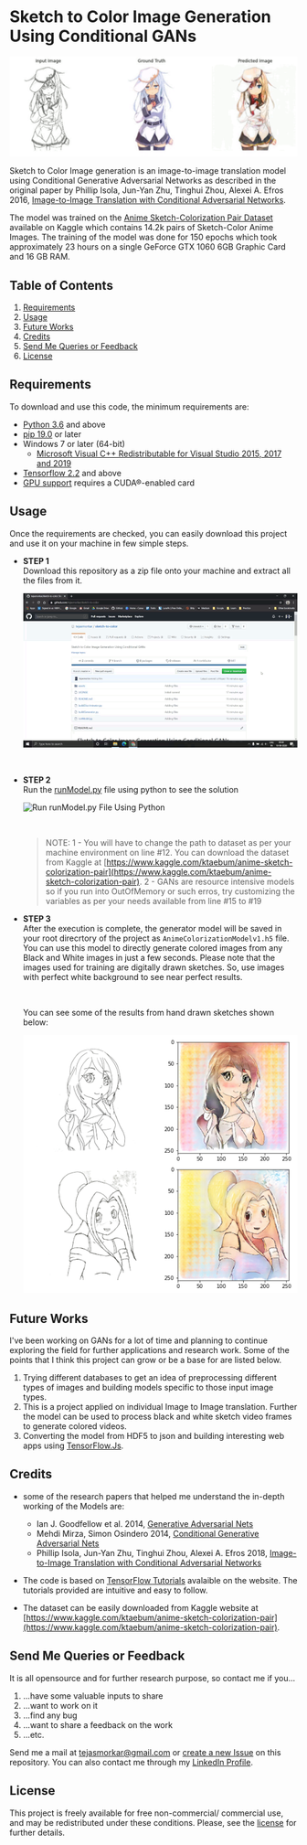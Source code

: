 # Sketch to Color Image Generation Using Conditional GANs

![Sketch to Color Image Generation using Conditional GANs](./assets/outputs.gif)

Sketch to Color Image generation is an image-to-image translation model using Conditional Generative Adversarial Networks as described in the original paper by Phillip Isola, Jun-Yan Zhu, Tinghui Zhou, Alexei A. Efros 2016, [Image-to-Image Translation with Conditional Adversarial Networks](https://arxiv.org/abs/1611.07004).

The model was trained on the [Anime Sketch-Colorization Pair Dataset](https://www.kaggle.com/ktaebum/anime-sketch-colorization-pair) available on Kaggle which contains 14.2k pairs of Sketch-Color Anime Images. The training of the model was done for 150 epochs which took approximately 23 hours on a single GeForce GTX 1060 6GB Graphic Card and 16 GB RAM.

## Table of Contents

1. [Requirements](#requirements)
2. [Usage](#usage)
3. [Future Works](#future-works)
4. [Credits](#credits)
5. [Send Me Queries or Feedback](#send-me-queries-or-feedback)
6. [License](#license)

## Requirements

To download and use this code, the minimum requirements are:

* [Python 3.6](https://www.python.org/downloads/release/python-360/) and above
* [pip 19.0](https://pypi.org/project/pip/) or later
* Windows 7 or later (64-bit)
  * [Microsoft Visual C++ Redistributable for Visual Studio 2015, 2017 and 2019](https://support.microsoft.com/en-us/help/2977003/the-latest-supported-visual-c-downloads)
* [Tensorflow 2.2](https://www.tensorflow.org/install/pip) and above
* [GPU support](https://www.tensorflow.org/install/gpu) requires a CUDA®-enabled card

## Usage

Once the requirements are checked, you can easily download this project and use it on your machine in few simple steps.

* **STEP 1** <br>
    Download this repository as a zip file onto your machine and extract all the files from it.

    ![Download and Extract Zip Folder](./assets/DownloadAndExtractFiles.gif)

    <br>

* **STEP 2** <br>
  Run the [runModel.py](./runModel.py) file using python to see the solution

  ![Run runModel.py File Using Python](./assets/RunModelPythonFile.gif)

  <br>

  > NOTE:
  1 - You will have to change the path to dataset as per your machine environment on line #12. You can download the dataset from Kaggle at [https://www.kaggle.com/ktaebum/anime-sketch-colorization-pair](https://www.kaggle.com/ktaebum/anime-sketch-colorization-pair).
  2 - GANs are resource intensive models so if you run into OutOfMemory or such erros, try customizing the variables as per your needs available from line #15 to #19

* **STEP 3** <br>
  After the execution is complete, the generator model will be saved in your root direcrtory of the project as `AnimeColorizationModelv1.h5` file. You can use this model to directly generate colored images from any Black and White images in just a few seconds. Please note that the images used for training are digitally drawn sketches. So, use images with perfect white background to see near perfect results.

  <br>

  You can see some of the results from hand drawn sketches shown below: 

  ![Hand Drawn Sketch to Colored Image Output](./assets/HandDrawnSketchtoColoredImageOutput.png)

## Future Works

I've been working on GANs for a lot of time and planning to continue exploring the field for further applications and research work. Some of the points that I think this project can grow or be a base for are listed below.

1. Trying different databases to get an idea of preprocessing different types of images and building models specific to those input image types.
2. This is a project applied on individual Image to Image translation. Further the model can be used to process black and white sketch video frames to generate colored videos.
3. Converting the model from HDF5 to json and building interesting web apps using [TensorFlow.Js](https://www.tensorflow.org/js).

## Credits

* some of the research papers that helped me understand the in-depth working of the Models are:

  * Ian J. Goodfellow et al. 2014, [Generative Adversarial Nets](https://arxiv.org/pdf/1406.2661.pdf)
  * Mehdi Mirza, Simon Osindero 2014, [Conditional Generative Adversarial Nets](https://arxiv.org/pdf/1411.1784.pdf)
  * Phillip Isola, Jun-Yan Zhu, Tinghui Zhou, Alexei A. Efros 2018, [Image-to-Image Translation with Conditional Adversarial Networks](https://arxiv.org/pdf/1611.07004.pdf)

* The code is based on [TensorFlow Tutorials](https://www.tensorflow.org/tutorials) avalaible on the website. The tutorials provided are intuitive and easy to follow.

* The dataset can be easily downloaded from Kaggle website at [https://www.kaggle.com/ktaebum/anime-sketch-colorization-pair](https://www.kaggle.com/ktaebum/anime-sketch-colorization-pair).

## Send Me Queries or Feedback

It is all opensource and for further research purpose, so contact me if you...

1. ...have some valuable inputs to share
2. ...want to work on it
3. ...find any bug
4. ...want to share a feedback on the work
5. ...etc.

Send me a mail at [tejasmorkar@gmail.com](tejasmorkar@gmail.com) or [create a new Issue](https://github.com/tejasmorkar/sketch-to-color/issues/new) on this repository.
You can also contact me through my [LinkedIn Profile](https://www.linkedin.com/in/tejasmorkar/).

## License

This project is freely available for free non-commercial/ commercial use, and may be redistributed under these conditions. Please, see the [license](./LICENSE) for further details.
